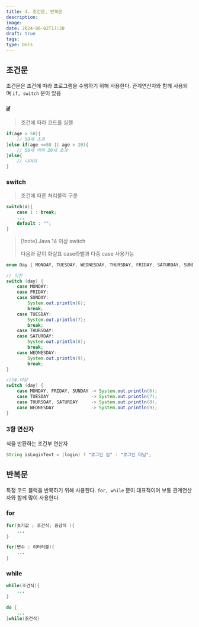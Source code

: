 ```yaml
---
title: 4. 조건문, 반복문
description: 
image: 
date: 2024-06-02T17:20
draft: true
tags: 
type: Docs
---
```


## 조건문

조건문은 조건에 따라 프로그램을 수행하기 위해 사용한다. 관계연산자와 함께 사용되며 `if, switch` 문이 있음

### if

> 조건에 따라 코드를 실행

```java
if(age > 50){
	// 50세 초과
}else if(age <=50 || age > 20){
	// 50세 이하 20세 초과
}else{
	// 나머지
}
```

### switch

> 조건에 따른 처리블럭 구분

```java
switch(a){
	case 1 : break;
	...
	default : "";
}
```

> [!note] Java 14 이상 switch
>
> 다음과 같이 화살표 case라벨과 다중 case 사용가능

```java
enum Day { MONDAY, TUESDAY, WEDNESDAY, THURSDAY, FRIDAY, SATURDAY, SUNDAY }

// 이전
switch (day) {
    case MONDAY:
    case FRIDAY:
    case SUNDAY:
        System.out.println(6);
        break;
    case TUESDAY:
        System.out.println(7);
        break;
    case THURSDAY:
    case SATURDAY:
        System.out.println(8);
        break;
    case WEDNESDAY:
        System.out.println(9);
        break;
}

//14 이상
switch (day) {
    case MONDAY, FRIDAY, SUNDAY	-> System.out.println(6);
    case TUESDAY				-> System.out.println(7);
    case THURSDAY, SATURDAY		-> System.out.println(8);
    case WEDNESDAY				-> System.out.println(9);
}
```

### 3항 연산자

식을 반환하는 조건부 연산자

```java
String isLoginText = (login) ? "로그인 임" : "로그인 아님";
```

## 반복문

특정 코드 블럭을 반복하기 위해 사용한다. `for, while` 문이 대표적이며 보통 관계연산자와 함께 많이 사용한다.

### for

```java
for(초기값 ; 조건식; 증감식 ){
	...
}

for(변수 : 이터러블){
	...
}

```

### while

```java
while(조건식){
	...
}

do {
	...
}while(조건식)
```
